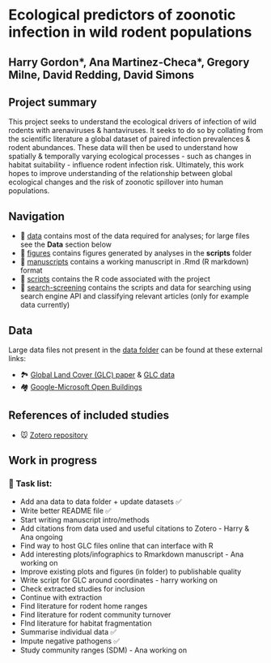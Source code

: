 # Ecological predictors of zoonotic infection in wild rodent populations

## Harry Gordon*, Ana Martinez-Checa*, Gregory Milne, David Redding, David Simons

## Project summary

This project seeks to understand the ecological drivers of infection of wild rodents with arenaviruses & hantaviruses. It seeks to do so by collating from the scientific literature a global dataset of paired infection prevalences & rodent abundances. These data will then be used to understand how spatially & temporally varying ecological processes - such as changes in habitat suitability - influence rodent infection risk. Ultimately, this work hopes to improve understanding of the relationship between global ecological changes and the risk of zoonotic spillover into human populations.

## Navigation

-   📁 [data](https://github.com/BioDivHealth/rodent-zoonoses/tree/main/data) contains most of the data required for analyses; for large files see the **Data** section below
-   📁 [figures](https://github.com/BioDivHealth/rodent-zoonoses/tree/main/figures) contains figures generated by analyses in the **scripts** folder
-   📁 [manuscripts](https://github.com/BioDivHealth/rodent-zoonoses/tree/main/manuscripts) contains a working manuscript in .Rmd (R markdown) format
-   📁 [scripts](https://github.com/BioDivHealth/rodent-zoonoses/tree/main/scripts) contains the R code associated with the project
-   📁 [search-screening](https://github.com/BioDivHealth/rodent-zoonoses/tree/main/search_screening) contains the scripts and data for searching using search engine API and classifying relevant articles (only for example data currently)
## Data

Large data files not present in the [data folder](https://github.com/BioDivHealth/rodent-zoonoses/tree/main/data) can be found at these external links:

-   🏞 [Global Land Cover (GLC) paper](https://zenodo.org/records/8239305) & [GLC data](https://drive.google.com/drive/folders/1OV0b5o-q2oBhXL1xuOkjF6lKHf8MNXhJ?usp=drive_link)
-   🏘 [Google-Microsoft Open Buildings](https://beta.source.coop/vida/google-microsoft-open-buildings/)

## References of included studies

-   🐭 [Zotero repository](https://www.zotero.org/groups/5615047/rodent-zoonoses)

## Work in progress

### :wrench: Task list:

-   Add ana data to data folder + update datasets :white_check_mark:
-   Write better README file :white_check_mark:
-   Start writing manuscript intro/methods
-   Add citations from data used and useful citations to Zotero - Harry & Ana ongoing
-   Find way to host GLC files online that can interface with R
-   Add interesting plots/infographics to Rmarkdown manuscript - Ana working on
-   Improve existing plots and figures (in folder) to publishable quality
-   Write script for GLC around coordinates - harry working on
-   Check extracted studies for inclusion
-   Continue with extraction
-   Find literature for rodent home ranges
-   Find literature for rodent community turnover
-   FInd literature for habitat fragmentation
-   Summarise individual data :white_check_mark:
-   Impute negative pathogens :white_check_mark:
-   Study community ranges (SDM) - Ana working on
